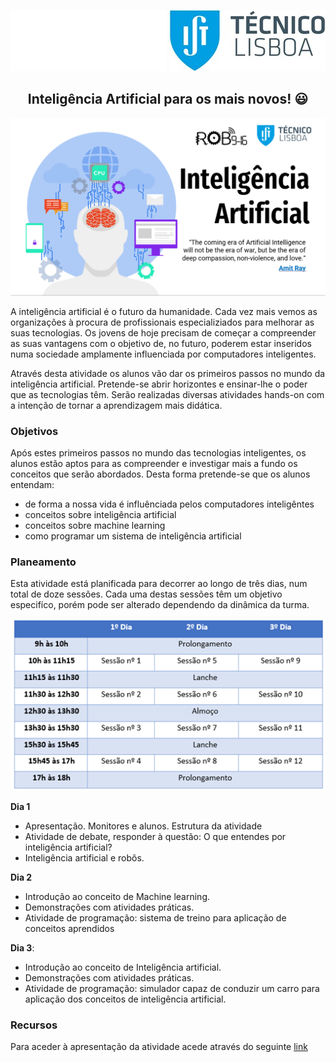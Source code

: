 ![NEG_LOGO](https://github.com/ROB9-16-IST/IA-para-mais-novos/blob/main/img/IST_A_RGB_NEG.png#gh-dark-mode-only)
![POS_LOGO](https://github.com/ROB9-16-IST/IA-para-mais-novos/blob/main/img/IST_A_RGB_POS.png#gh-light-mode-only)

<div align="center">
    <h2>Inteligência Artificial para os mais novos! 😃</h2> 
 </div>  

 ![CAPA](https://github.com/ROB9-16-IST/IA-para-mais-novos/blob/main/img/capa.png)

A inteligência artificial é o futuro da humanidade. Cada vez mais vemos as organizações à procura de profissionais especializiados para melhorar as suas tecnologias. Os jovens de hoje precisam de começar a compreender as suas vantagens com o objetivo de, no futuro, poderem estar inseridos numa sociedade amplamente influenciada por computadores inteligentes.

Através desta atividade os alunos vão dar os primeiros passos no mundo da inteligência artificial. Pretende-se abrir horizontes e ensinar-lhe o poder que as tecnologias têm. Serão realizadas diversas atividades hands-on com a intenção de tornar a aprendizagem mais didática.

### Objetivos

Após estes primeiros passos no mundo das tecnologias inteligentes, os alunos estão aptos para as compreender e investigar mais a fundo os conceitos que serão abordados. Desta forma pretende-se que os alunos entendam:

- de forma a nossa vida é influênciada pelos computadores inteligêntes
- conceitos sobre inteligência artificial
- conceitos sobre machine learning
- como programar um sistema de inteligência artificial

### Planeamento

Esta atividade está planificada para decorrer ao longo de três dias, num total de doze sessões. Cada uma destas sessões têm um objetivo especifíco, porém pode ser alterado dependendo da dinâmica da turma.

![PLAN](https://github.com/ROB9-16-IST/IA-para-mais-novos/blob/main/img/planificacao.png)

__Dia 1__
- Apresentação. Monitores e alunos. Estrutura da atividade
- Atividade de debate, responder à questão: O que entendes por inteligência artificial?
- Inteligência artificial e robôs.

__Dia 2__
- Introdução ao conceito de Machine learning.
- Demonstrações com atividades práticas.
- Atividade de programação: sistema de treino para aplicação de conceitos aprendidos

__Dia 3__:
- Introdução ao conceito de Inteligência artificial.
- Demonstrações com atividades práticas.
- Atividade de programação: simulador capaz de conduzir um carro para aplicação dos conceitos de inteligência artificial.

### Recursos

Para aceder à apresentação da atividade acede através do seguinte [link](https://drive.google.com/drive/folders/1GpFFsYo5em-bD7jWbIA4UCFlKILLTIQu?usp=sharing)
